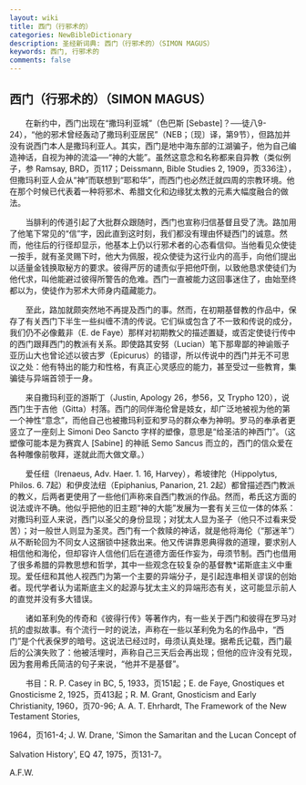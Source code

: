 ```yaml
---
layout: wiki
title: 西门（行邪术的）
categories: NewBibleDictionary
description: 圣经新词典: 西门（行邪术的）（SIMON MAGUS）
keywords: 西门, 行邪术的
comments: false
---
```


## 西门（行邪术的）（SIMON MAGUS）

　　在新约中，西门出现在“撒玛利亚城”（色巴斯 [Sebaste]？──徒八9-24），“他的邪术曾经轰动了撒玛利亚居民”（NEB；〔现〕译，第9节），但路加并没有说西门本人是撒玛利亚人。其实，西门是地中海东部的江湖骗子，他为自己编造神话，自视为神的流溢──“神的大能”。虽然这意念和名称都来自异教（类似例子，参 Ramsay, BRD，页117；Deissmann, Bible Studies 2, 1909，页336注），但撒玛利亚人会从“神”而联想到“耶和华”，而西门也必然迁就四周的宗教环境。他在那个时候已代表着一种将邪术、希腊文化和边缘犹太教的元素大幅度融合的做法。

　　当腓利的传道引起了大批群众跟随时，西门也宣称归信基督且受了洗。路加用了他笔下常见的“信”字，因此直到这时刻，我们都没有理由怀疑西门的诚意。然而，他往后的行径却显示，他基本上仍以行邪术者的心态看信仰。当他看见众使徒一按手，就有圣灵赐下时，他大为佩服，视众使徒为这行业内的高手，向他们提出以适量金钱换取秘方的要求。彼得严厉的谴责似乎把他吓倒，以致他恳求使徒们为他代求，叫他能避过彼得所警告的危难。西门一直被能力这回事迷住了，由始至终都以为，使徒作为邪术大师身内蕴藏能力。

　　至此，路加就颇突然地不再提及西门的事。然而，在初期基督教的作品中，保存了有关西门下半生一些纠缠不清的传说。它们纵或包含了不一致和传说的成分，我们仍不必像戴非（E. de Faye）那样对初期教父的描述置疑，或否定使徒行传中的西门跟拜西门的教派有关系。即使路其安努（Lucian）笔下那卑鄙的神谕贩子亚历山大也曾论述以彼古罗（Epicurus）的错谬，所以传说中的西门并无不可思议之处：他有特出的能力和性格，有真正心灵感应的能力，甚至受过一些教育，集骗徒与异端首领于一身。

　　来自撒玛利亚的游斯丁（Justin, Apology 26，参56，又 Trypho 120），说西门生于吉他（Gitta）村落。西门的同伴海伦曾是妓女，却广泛地被视为他的第一个神性“意念”，而他自己也被撒玛利亚和罗马的群众奉为神明。罗马的奉承者更竖立了一座刻上 Simoni Deo Sancto 字样的塑像，意思是“给圣洁的神西门”。（这塑像可能本是为赛宾人 [Sabine] 的神祇 Semo Sancus 而立的，西门的信众爱在各种雕像前敬拜，遂就此而大做文章。）

　　爱任纽（Irenaeus, Adv. Haer. 1. 16, Harvey），希坡律陀（Hippolytus, Philos. 6. 7起）和伊皮法纽（Epiphanius, Panarion, 21. 2起）都曾描述西门教派的教义，后两者更使用了一些他们声称来自西门教派的作品。然而，希氏这方面的说法或许不确。他似乎把他的旧主题“神的大能”发展为一套有关三位一体的体系：对撒玛利亚人来说，西门以圣父的身份显现；对犹太人显为圣子（他只不过看来受苦）；对一般世人则显为圣灵。西门有一个救赎的神话，就是他将海伦（“那迷羊”）从不断轮回为不同女人这捆锁中拯救出来。他又传讲靠恩典得救的道理，要求别人相信他和海伦，但却容许人信他们后在道德方面任作妄为，毋须节制。西门也借用了很多希腊的异教思想和哲学，其中一些观念在较复杂的基督教*诺斯底主义中重现。爱任纽和其他人视西门为第一个主要的异端分子，是引起连串相关谬误的创始者。现代学者认为诺斯底主义的起源与犹太主义的异端形态有关，这可能显示前人的直觉并没有多大错误。

　　诸如革利免的传奇和《彼得行传》等著作内，有一些关于西门和彼得在罗马对抗的虚拟故事。有个流行一时的说法，声称在一些以革利免为名的作品中，“西门”是个代表保罗的暗号。这说法已经过时，毋须认真处理。据希氏记载，西门最后的公演失败了：他被活埋时，声称自己三天后会再出现；但他的应许没有兑现，因为套用希氏简洁的句子来说，“他并不是基督”。

　　书目：R. P. Casey in BC, 5, 1933，页151起；E. de Faye, Gnostiques et Gnosticisme 2, 1925，页413起；R. M. Grant, Gnosticism and Early Christianity, 1960，页70-96; A. A. T. Ehrhardt, The Framework of the New Testament Stories,

1964，页161-4; J. W. Drane, 'Simon the Samaritan and the Lucan Concept of

Salvation History', EQ 47, 1975，页131-7。

A.F.W.








